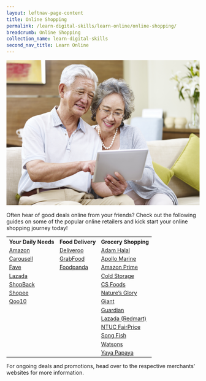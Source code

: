 ```yaml
---
layout: leftnav-page-content
title: Online Shopping
permalink: /learn-digital-skills/learn-online/online-shopping/
breadcrumb: Online Shopping
collection_name: learn-digital-skills
second_nav_title: Learn Online
---
```

![1](/images/learn-online/online-shopping.jpg)

Often hear of good deals online from your friends? Check out the following guides on some of the popular online retailers and kick start your online shopping journey today! <br>

<table>
  <tr>
    <th>Your Daily Needs</th>
    <th>Food Delivery</th>
    <th>Grocery Shopping</th>
  </tr>
  <tr>
    <td><a href="https://www.amazon.sg/godigital/" target="_blank">Amazon</a></td> 
    <td><a href="https://foodscene.deliveroo.com.sg/promotions/deliveroo-step-by-step-guide.html" target="_blank">Deliveroo</a></td>
    <td><a href="https://adamhalal.sg/pages/how-it-works" target="_blank">Adam Halal</a></td>
  </tr>
  <tr>
    <td><a href="https://support.carousell.com/hc/en-us/articles/360046091073/" target="_blank">Carousell</a></td> 
    <td><a href="https://www.grab.com/sg/stayhealthygodigital/" target="_blank">GrabFood</a></td>
    <td><a href="https://apollomarine.com.sg" target="_blank">Apollo Marine</a></td>
  </tr>
  <tr>
   <td><a href="https://myfave.com/download/" target="_blank">Fave</a></td> 
    <td><a href="https://www.foodpanda.sg/contents/coronavirus-covid-19/" target="_blank">Foodpanda</a></td>
    <td><a href="https://www.amazon.sg/useprimenow/" target="_blank">Amazon Prime</a></td>
  </tr>
  <tr>
   <td><a href="https://pages.lazada.sg/wow/camp/lazada/dailycampaign/sg/campaign/start-shopping-on-lazada?hybrid=1/" target="_blank">Lazada</a></td> 
    <td> </td>
    <td><a href="https://www.coldstorage.com.sg/stay-healthy-go-digital" target="_blank">Cold Storage</a></td>
  </tr>
  <tr>
  <td><a href="https://www.shopback.sg/stayhealthygodigital" target="_blank">ShopBack</a></td> 
    <td> </td>
    <td><a href="https://csfoods.sg/shop/index.php?route=information/faq" target="_blank">CS Foods</a></td>
  </tr>
  <tr>
  <td><a href="https://shopee.sg/m/stay-healthy-go-digital" target="_blank">Shopee</a></td>
    <td> </td>
    <td><a href="https://www.natures-glory.com/" target="_blank">Nature’s Glory</a></td>
  </tr>
  <tr>
  <td><a href="https://special.qoo10.sg/DynamicAD/8512/" target="_blank">Qoo10</a></td> 
    <td> </td>
    <td><a href="https://www.giant.sg/stay-healthy-go-digital" target="_blank">Giant</a></td>
  </tr>
  <tr>
  <td> </td> 
    <td> </td>
    <td><a href="https://www.guardian.com.sg/stay-healthy-go-digital?utm_source=imda&utm_medium=referral&utm_campaign=stayhealthygodigital" target="_blank">Guardian</a></td>
  </tr>
   <tr>
  <td> </td> 
    <td> </td>
    <td><a href="https://pages.lazada.sg/wow/i/sg/redmart/startshoppingonredmart?wh_weex=true&wx_navbar_transparent=true/" target="_blank">Lazada (Redmart)</a></td>
  </tr>
     <tr>
  <td> </td> 
    <td> </td>
    <td><a href="https://www.fairprice.com.sg/promo/stay-healthy-go-digital/" target="_blank">NTUC FairPrice</a></td>
  </tr>
  <tr>
  <td> </td> 
    <td> </td>
  <td><a href="https://songfish.com.sg/" target="_blank">Song Fish</a></td>
  </tr>
  <tr>
    <td> </td> 
    <td> </td>
  <td><a href="https://www.watsons.com.sg/stayhealthygodigital" target="_blank">Watsons</a></td>
  </tr>
   <tr>
  <td> </td> 
    <td> </td>
  <td><a href="https://yayapapaya.com.sg/faq/" target="_blank">Yaya Papaya</a></td>
  </tr>
</table>

For ongoing deals and promotions, head over to the respective merchants' websites for more information.
